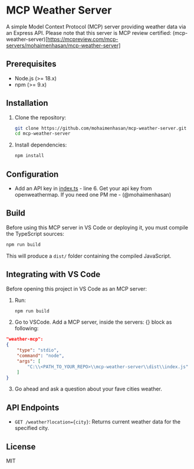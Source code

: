 # MCP Weather Server
A simple Model Context Protocol (MCP) server providing weather data via an Express API. Please note that this server is MCP review certified: (mcp-weather-server)[https://mcpreview.com/mcp-servers/mohaimenhasan/mcp-weather-server]

## Prerequisites
- Node.js (>= 18.x)
- npm (>= 9.x)

## Installation

1. Clone the repository:
   ```bash
   git clone https://github.com/mohaimenhasan/mcp-weather-server.git
   cd mcp-weather-server
   ```

2. Install dependencies:
   ```bash
   npm install
   ```


## Configuration
- Add an API key in [index.ts](./index.ts) - line 6. Get your api key from openweathermap. If you need one PM me - (@mohaimenhasan)

## Build

Before using this MCP server in VS Code or deploying it, you must compile the TypeScript sources:

```bash
npm run build
```

This will produce a `dist/` folder containing the compiled JavaScript.

## Integrating with VS Code

Before opening this project in VS Code as an MCP server:

1. Run:
   ```bash
   npm run build
   ```
2. Go to VSCode. Add a MCP server, inside the servers: {} block as following:
```json
"weather-mcp": 
{
    "type": "stdio",
    "command": "node",
    "args": [
        "C:\\<PATH_TO_YOUR_REPO>\\mcp-weather-server\\dist\\index.js"
    ]
}
```
3. Go ahead and ask a question about your fave cities weather.

## API Endpoints

- `GET /weather?location={city}`: Returns current weather data for the specified city.

## License

MIT
